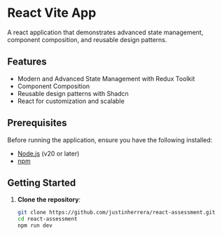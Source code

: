 # React Vite App

A react application that demonstrates advanced state management, component composition, and reusable design patterns.

## Features

- Modern and Advanced State Management with Redux Toolkit
- Component Composition
- Reusable design patterns with Shadcn
- React for customization and scalable

## Prerequisites

Before running the application, ensure you have the following installed:

- [Node.js](https://nodejs.org/) (v20 or later)
- [npm](https://www.npmjs.com/)

## Getting Started

1. **Clone the repository**:

   ```bash
   git clone https://github.com/justinherrera/react-assessment.git
   cd react-assessment
   npm run dev
   ```
